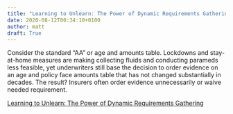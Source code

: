 ```yaml
---
title: "Learning to Unlearn: The Power of Dynamic Requirements Gathering"
date: 2020-08-12T00:34:10+0100
author: matt
draft: True
---
```

Consider the standard “AA” or age and amounts table. Lockdowns and stay-at-home measures are making collecting fluids and conducting parameds less feasible, yet underwriters still base the decision to order evidence on an age and policy face amounts table that has not changed substantially in decades. The result? Insurers often order evidence unnecessarily or waive needed requirement.

[ Learning to Unlearn: The Power of Dynamic Requirements Gathering ]( https://www.rgare.com/knowledge-center/media/articles/learning-to-unlearn-the-power-of-dynamic-requirements-gathering2 )
